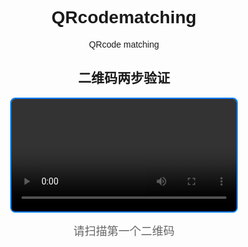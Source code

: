# QRcodematching
QRcode matching 
<!DOCTYPE html>
<html>
<head>
    <title>两步验证二维码对比</title>
    <script src="https://cdn.jsdelivr.net/npm/jsqr@1.4.0/dist/jsQR.min.js"></script>
    <style>
        body { font-family: Arial; text-align: center; max-width: 400px; margin: 0 auto; }
        video { width: 90%; border: 2px solid #007bff; border-radius: 8px; }
        button { 
            padding: 12px 25px; 
            margin: 10px;
            background: #007bff;
            color: white;
            border: none;
            border-radius: 25px;
            font-size: 16px;
            cursor: pointer;
            display: none; /* 默认隐藏 */
        }
        .status { color: #666; margin: 15px; font-size: 18px; }
        .result { 
            padding: 20px;
            margin: 20px;
            border-radius: 10px;
            font-size: 16px;
        }
        .success { background: #e8f5e9; color: #2e7d32; }
        .error { background: #ffebee; color: #c62828; }
    </style>
</head>
<body>
    <h2>二维码两步验证</h2>
    <video id="video" playsinline></video>
    <div class="status" id="status">请扫描第一个二维码</div>
    <button id="confirmBtn" onclick="confirmFirstCode()">确认第一个二维码</button>
    <div id="result"></div>

<script>
const video = document.getElementById('video');
const statusDiv = document.getElementById('status');
const confirmBtn = document.getElementById('confirmBtn');
const resultDiv = document.getElementById('result');
let qrData = { first: null, second: null };
let scannerActive = true;

// 摄像头启动
async function initCamera() {
    try {
        const stream = await navigator.mediaDevices.getUserMedia({
            video: { facingMode: "environment" }
        });
        video.srcObject = stream;
        video.play();
        scanFrame();
    } catch (error) {
        statusDiv.innerHTML = `摄像头错误：${error.message}`;
    }
}

// 视频帧扫描
function scanFrame() {
    if (!scannerActive) return;
    
    const canvas = document.createElement('canvas');
    canvas.width = video.videoWidth;
    canvas.height = video.videoHeight;
    const ctx = canvas.getContext('2d');
    ctx.drawImage(video, 0, 0, canvas.width, canvas.height);

    const imageData = ctx.getImageData(0, 0, canvas.width, canvas.height);
    const code = jsQR(imageData.data, imageData.width, imageData.height);

    if (code) {
        handleQRScan(code.data);
    }
    requestAnimationFrame(scanFrame);
}

// 处理扫描结果
function handleQRScan(data) {
    if (!qrData.first) {
        qrData.first = data;
        scannerActive = false; // 暂停扫描
        statusDiv.innerHTML = "第一个二维码已扫描！";
        confirmBtn.style.display = 'inline-block'; // 显示确认按钮
        resultDiv.innerHTML = `<div class="result">第一个内容：<br>${data}</div>`;
    } else if (!qrData.second) {
        qrData.second = data;
        scannerActive = false;
        compareResults();
    }
}

// 确认第一个二维码
function confirmFirstCode() {
    confirmBtn.style.display = 'none';
    scannerActive = true; // 恢复扫描
    statusDiv.innerHTML = "请扫描第二个二维码";
    resultDiv.innerHTML += '<div class="result">等待第二个二维码...</div>';
}

// 结果对比
function compareResults() {
    const isMatch = qrData.first === qrData.second;
    video.srcObject.getTracks().forEach(track => track.stop());
    
    resultDiv.innerHTML = `
        <div class="result ${isMatch ? 'success' : 'error'}">
            第一个内容：${qrData.first}<br><br>
            第二个内容：${qrData.second}<br><br>
            <strong>对比结果：${isMatch ? '✅ 完全一致' : '❌ 不一致'}</strong>
        </div>`;
    statusDiv.innerHTML = "验证完成";
}

// 初始化
initCamera();
</script>
</body>
</html>
